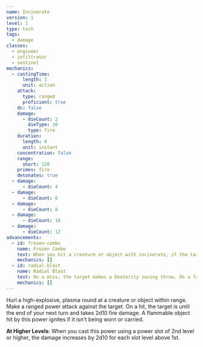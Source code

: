 ```yaml
---
name: Incinerate
version: 1
level: 1
type: tech
tags:
  - damage
classes:
  - engineer
  - infiltrator
  - sentinel
mechanics:
  - castingTime:
      length: 1
      unit: action
    attack:
      type: ranged
      proficient: true
    dc: false
    damage:
      - dieCount: 2
        dieType: 10
        type: fire
    duration:
      length: 0
      unit: instant
    concentration: false
    range:
      short: 120
    primes: fire
    detonates: true
  - damage:
      - dieCount: 4
  - damage:
      - dieCount: 6
  - damage:
      - dieCount: 8
  - damage:
      - dieCount: 10
  - damage:
      - dieCount: 12
advancements:
  - id: frozen-combo
    name: Frozen Combo
    text: When you hit a creature or object with incinerate, if the target is primed cold, you deal a critical hit.
    mechanics: []
  - id: radial-blast
    name: Radial Blast
    text: On a miss, the target makes a Dexterity saving throw. On a failed save, the target takes half damage.
    mechanics: []
---
```

Hurl a high-explosive, plasma round at a creature or object within range. Make a ranged power attack against the target.
On a hit, the target is <me-condition id="primed" sub="fire"/> until the end of your next turn and takes 2d10 fire damage.
A flammable object hit by this power ignites if it isn't being worn or carried.

__At Higher Levels__: When you cast this power using a power slot of 2nd level or higher, the damage increases
by 2d10 for each slot level above 1st.
